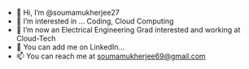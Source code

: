 - 👋 Hi, I’m @soumamukherjee27
- 👀 I’m interested in ... Coding, Cloud Computing
- 🌱 I’m now an Electrical Engineering Grad interested and working at Cloud-Tech
- 💞️ You can add me on LinkedIn... 
- 📫 You can reach me at soumamukherjee69@gmail.com

<!---
soumamukherjee27/soumamukherjee27 is a ✨ special ✨ repository because its `README.md` (this file) appears on your GitHub profile.
You can click the Preview link to take a look at your changes.
--->
